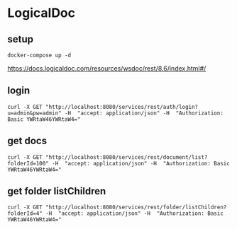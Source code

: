 # LogicalDoc

## setup
```
docker-compose up -d
```

https://docs.logicaldoc.com/resources/wsdoc/rest/8.6/index.html#/

## login

```
curl -X GET "http://localhost:8080/services/rest/auth/login?u=admin&pw=admin" -H  "accept: application/json" -H  "Authorization: Basic YWRtaW46YWRtaW4="
```

## get docs

```
curl -X GET "http://localhost:8080/services/rest/document/list?folderId=100" -H  "accept: application/json" -H  "Authorization: Basic YWRtaW46YWRtaW4="
```

## get folder listChildren

```
curl -X GET "http://localhost:8080/services/rest/folder/listChildren?folderId=4" -H  "accept: application/json" -H  "Authorization: Basic YWRtaW46YWRtaW4="
```

